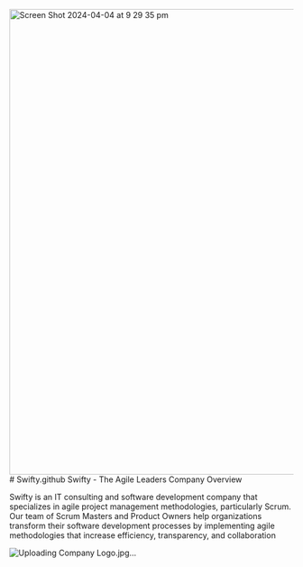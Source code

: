 <img width="825" alt="Screen Shot 2024-04-04 at 9 29 35 pm" src="https://github.com/Swifty-The-Agile-Leaders/.github/assets/84007610/15c912c0-9b4d-4327-a1f3-4aa2f31593d8"># Swifty.github
Swifty - The Agile Leaders Company Overview

Swifty is an IT consulting and software development company that specializes in agile project management methodologies, particularly Scrum. Our team of Scrum Masters and Product Owners help organizations transform their software development processes by implementing agile methodologies that increase efficiency, transparency, and collaboration

![Uploading Company Logo.jpg…]()

